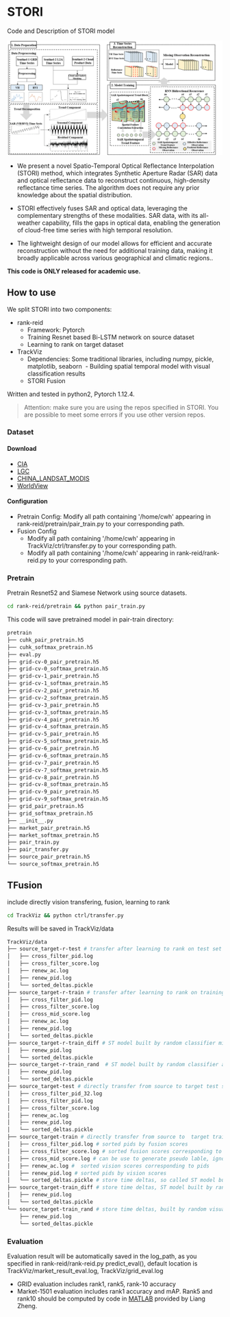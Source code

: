 # STORI
Code and Description of STORI model

![STORI](Flowchat.png)

- We present a novel  Spatio-Temporal Optical Reflectance Interpolation (STORI) method, which integrates Synthetic Aperture Radar (SAR) data and optical reflectance data to reconstruct continuous, high-density reflectance time series. The algorithm does not require any prior knowledge about the spatial distribution.

- STORI effectively fuses SAR and optical data, leveraging the complementary strengths of these modalities. SAR data, with its all-weather capability, fills the gaps in optical data, enabling the generation of cloud-free time series with high temporal resolution.

- The lightweight design of our model allows for efficient and accurate reconstruction without the need for additional training data, making it broadly applicable across various geographical and climatic regions..

**This code is ONLY released for academic use.**

## How to use
We split STORI into two components:

- rank-reid
  - Framework: Pytorch
  - Training Resnet based Bi-LSTM network on source dataset
  - Learning to rank on target dataset
- TrackViz
  - Dependencies: Some traditional libraries, including numpy, pickle, matplotlib, seaborn
  - Building spatial temporal model with visual classification results
  - STORI Fusion

Written and tested in python2, Pytorch 1.12.4.

>Attention: make sure you are using the repos specified in STORI. You are possible to meet some errors if you use other version repos.

### Dataset
#### Download
 - [CIA]([https://data.csiro.au/collection/csiro:5846](https://data.csiro.au/collection/csiro:5846))
 - [LGC]([https://data.csiro.au/collection/csiro:5847v3](https://data.csiro.au/collection/csiro:5847v3))
 - [CHINA_LANDSAT_MODIS]([https://pan.baidu.com/s/1ymgud6tnY6XB5CTCXPUfnw](https://pan.baidu.com/s/1ymgud6tnY6XB5CTCXPUfnw))
 - [WorldView]([http://sshy3s.com/newsitem/27839360](http://sshy3s.com/newsitem/278393600))


#### Configuration
- Pretrain Config: Modify all path containing '/home/cwh' appearing in rank-reid/pretrain/pair_train.py  to your corresponding path.
- Fusion Config 
  - Modify all path containing '/home/cwh' appearing in TrackViz/ctrl/transfer.py  to your corresponding path.
  - Modify all path containing '/home/cwh' appearing in rank-reid/rank-reid.py  to your corresponding path.

### Pretrain
Pretrain Resnet52 and Siamese Network using source datasets.

```bash
cd rank-reid/pretrain && python pair_train.py
```

This code will save pretrained model in pair-train directory:

```bash
pretrain
├── cuhk_pair_pretrain.h5
├── cuhk_softmax_pretrain.h5
├── eval.py
├── grid-cv-0_pair_pretrain.h5
├── grid-cv-0_softmax_pretrain.h5
├── grid-cv-1_pair_pretrain.h5
├── grid-cv-1_softmax_pretrain.h5
├── grid-cv-2_pair_pretrain.h5
├── grid-cv-2_softmax_pretrain.h5
├── grid-cv-3_pair_pretrain.h5
├── grid-cv-3_softmax_pretrain.h5
├── grid-cv-4_pair_pretrain.h5
├── grid-cv-4_softmax_pretrain.h5
├── grid-cv-5_pair_pretrain.h5
├── grid-cv-5_softmax_pretrain.h5
├── grid-cv-6_pair_pretrain.h5
├── grid-cv-6_softmax_pretrain.h5
├── grid-cv-7_pair_pretrain.h5
├── grid-cv-7_softmax_pretrain.h5
├── grid-cv-8_pair_pretrain.h5
├── grid-cv-8_softmax_pretrain.h5
├── grid-cv-9_pair_pretrain.h5
├── grid-cv-9_softmax_pretrain.h5
├── grid_pair_pretrain.h5
├── grid_softmax_pretrain.h5
├── __init__.py
├── market_pair_pretrain.h5
├── market_softmax_pretrain.h5
├── pair_train.py
├── pair_transfer.py
├── source_pair_pretrain.h5
└── source_softmax_pretrain.h5

```

## TFusion
include directly vision transfering, fusion, learning to rank

```bash
cd TrackViz && python ctrl/transfer.py
```

Results will be saved in TrackViz/data

```bash
TrackViz/data
├── source_target-r-test # transfer after learning to rank on test set
│   ├── cross_filter_pid.log
│   ├── cross_filter_score.log
│   ├── renew_ac.log
│   ├── renew_pid.log
│   └── sorted_deltas.pickle
├── source_target-r-train # transfer after learning to rank on training set
│   ├── cross_filter_pid.log
│   ├── cross_filter_score.log
│   ├── cross_mid_score.log
│   ├── renew_ac.log
│   ├── renew_pid.log
│   └── sorted_deltas.pickle
├── source_target-r-train_diff # ST model built by random classifier minus visual classfier after learning to rank
│   ├── renew_pid.log
│   └── sorted_deltas.pickle
├── source_target-r-train_rand  # ST model built by random classifier after learning to rank
│   ├── renew_pid.log
│   └── sorted_deltas.pickle
├── source_target-test # directly transfer from source to target test set
│   ├── cross_filter_pid_32.log
│   ├── cross_filter_pid.log
│   ├── cross_filter_score.log
│   ├── renew_ac.log
│   ├── renew_pid.log
│   └── sorted_deltas.pickle
├── source_target-train # directly transfer from source to  target training set
│   ├── cross_filter_pid.log # sorted pids by fusion scores
│   ├── cross_filter_score.log # sorted fusion scores corresponding to pids
│   ├── cross_mid_score.log # can be use to generate pseudo lable, ignore it 
│   ├── renew_ac.log #  sorted vision scores corresponding to pids
│   ├── renew_pid.log # sorted pids by vision scores
│   └── sorted_deltas.pickle # store time deltas, so called ST model built by visual classifier
├── source_target-train_diff # store time deltas, ST model built by random classifier minus visual classifier
│   ├── renew_pid.log
│   └── sorted_deltas.pickle
└── source_target-train_rand # store time deltas, built by random visual classifier
    ├── renew_pid.log
    └── sorted_deltas.pickle
```

### Evaluation
Evaluation result will be automatically saved in the log_path, as you specified in rank-reid/rank-reid.py predict_eval(), default location is TrackViz/market_result_eval.log, TrackViz/grid_eval.log  

- GRID evaluation includes rank1, rank5, rank-10 accuracy
- Market-1501 evaluation includes rank1 accuracy and mAP. Rank5 and rank10 should be computed by code in [MATLAB](http://pan.baidu.com/s/1hqMbd4K) provided by Liang Zheng.
